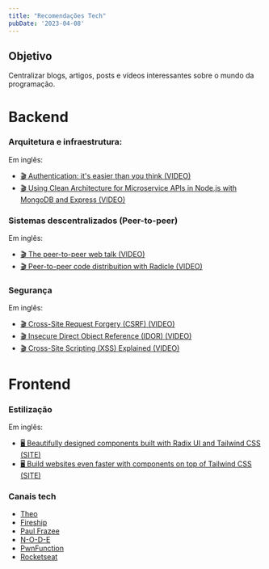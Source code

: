 ```yaml
---
title: "Recomendações Tech"
pubDate: '2023-04-08'
---
```


## Objetivo
Centralizar blogs, artigos, posts e vídeos interessantes sobre o mundo da programação.

# Backend

### Arquitetura e infraestrutura:

Em inglês:
- [🎬 Authentication: it's easier than you think (VIDEO)](https://www.youtube.com/watch?v=h6wBYWWdyYQ)
- [🎬 Using Clean Architecture for Microservice APIs in Node.js with MongoDB and Express (VIDEO)](https://www.youtube.com/watch?v=CnailTcJV_U)

### Sistemas descentralizados (Peer-to-peer)

Em inglês:
- [🎬 The peer-to-peer web talk (VIDEO)](https://youtu.be/-ep0ZIe6i10)
- [🎬 Peer-to-peer code distribuition with Radicle (VIDEO)](https://www.youtube.com/watch?v=7hrliBvHnh4)

### Segurança

Em inglês:
- [🎬 Cross-Site Request Forgery (CSRF) (VIDEO)](https://www.youtube.com/watch?v=eWEgUcHPle0)
- [🎬 Insecure Direct Object Reference (IDOR) (VIDEO)](https://www.youtube.com/watch?v=rloqMGcPMkI)
- [🎬 Cross-Site Scripting (XSS) Explained (VIDEO)](https://www.youtube.com/watch?v=EoaDgUgS6QA)

# Frontend

### Estilização

Em inglês:
- [🖥️ Beautifully designed components built with Radix UI and Tailwind CSS (SITE)](https://ui.shadcn.com/)
- [🖥️ Build websites even faster with components on top of Tailwind CSS (SITE)](https://flowbite.com/)

### Canais tech
- [Theo](https://www.youtube.com/@t3dotgg)
- [Fireship](https://www.youtube.com/@Fireship)
- [Paul Frazee](https://www.youtube.com/@paul_frazee)
- [N-O-D-E](https://www.youtube.com/@NODEtv)
- [PwnFunction](https://www.youtube.com/@PwnFunction)
- [Rocketseat](https://www.youtube.com/@rocketseat)
